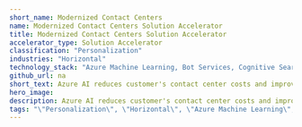 ```yaml
---
short_name: Modernized Contact Centers
name: Modernized Contact Centers Solution Accelerator
title: Modernized Contact Centers Solution Accelerator
accelerator_type: Solution Accelerator
classification: "Personalization"
industries: "Horizontal"
technology_stack: "Azure Machine Learning, Bot Services, Cognitive Search, Cognitive Services"
github_url: na
short_text: Azure AI reduces customer's contact center costs and improves user experience.
hero_image: 
description: Azure AI reduces customer's contact center costs and improves user experience.
tags: "\"Personalization\", \"Horizontal\", \"Azure Machine Learning\", \"Bot Services\", \"Cognitive Search\", \"Cognitive Services\", \"Solution Accelerator\""
---
```


